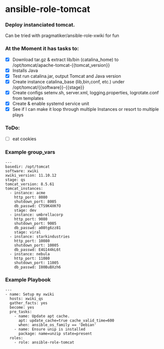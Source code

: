 # ansible-role-tomcat

### Deploy instanciated tomcat.
Can be tried with pragmatiker/ansible-role-xwiki for fun
### At the Moment it has tasks to:
- [x] Download tar.gz & extract lib/bin (catalina_home) to /opt/tomcat/apache-tomcat-{{tomcat_version}} 
- [x] Installs Java
- [x] Test run catalina.jar, output Tomcat and Java version
- [x] Create instance catalina_base (lib,bin,conf, etc.) under  /opt/tomcat/{{software}}-{{stage}}
- [x] Create configs setenv.sh, server.xml, logging.properties, logrotate.conf from templates
- [x] Create & enable systemd service unit
- [x] See if I can make it loop through multiple Instances or resort to multiple plays
 
### ToDo:
- [ ] eat cookies


### Example group_vars
```
---
basedir: /opt/tomcat
software: xwiki
xwiki_version: 11.10.12
stage: qs
tomcat_version: 8.5.61
tomcat_instances:
  - instance: acme
    http_port: 8080
    shutdown_port: 8005
    db_passwd: CTS9K4XKfO
    stage: dev
  - instance: umbrellacorp
    http_port: 9080
    shutdown_port: 9005
    db_passwd: a08tg6zz81
    stage: viral
  - instance: starkindustries
    http_port: 10080
    shutdown_port: 10005
    db_passwd: E4G144kL6t
  - instance: nebula
    http_port: 11080
    shutdown_port: 11005
    db_passwd: I80BuBXzh6
 ```
 
### Example Playbook 
```
---
- name: Setup my xwiki
  hosts: xwiki_qs
  gather_facts: yes
  become: yes
  pre_tasks:
    - name: Update apt cache.
      apt: update_cache=true cache_valid_time=600
      when: ansible_os_family == 'Debian'
    - name: Ensure unip is installed
      package: name=unzip state=present
  roles:
    - role: ansible-role-tomcat
